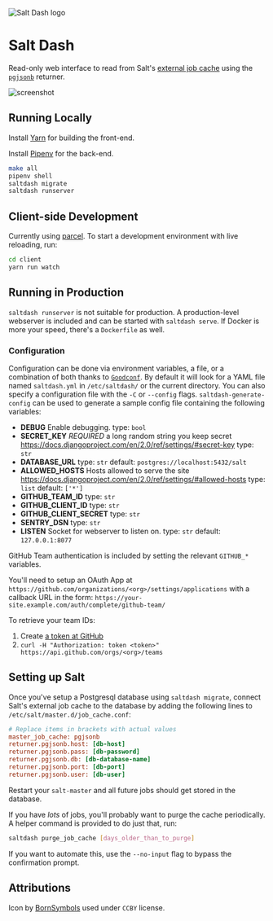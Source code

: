 ![Salt Dash logo](https://cldup.com/pjjyyptW69.png)

# Salt Dash

Read-only web interface to read from Salt's [external job cache](https://docs.saltstack.com/en/latest/topics/jobs/external_cache.html) using the  [`pgjsonb`](https://docs.saltstack.com/en/latest/ref/returners/all/salt.returners.pgjsonb.html) returner.

![screenshot](https://cldup.com/8TTHBPfhyu.png)


## Running Locally

Install [Yarn](https://yarnpkg.com/lang/en/docs/install/) for building the front-end.

Install [Pipenv](https://docs.pipenv.org/) for the back-end.

```bash
make all
pipenv shell
saltdash migrate
saltdash runserver
```

## Client-side Development

Currently using [parcel](https://parceljs.org/). To start a development environment with live reloading, run:

```bash
cd client
yarn run watch
```

## Running in Production

`saltdash runserver` is not suitable for production. A production-level
webserver is included and can be started with `saltdash serve`. If Docker is
more your speed, there's a `Dockerfile` as well.

### Configuration

Configuration can be done via environment variables, a file, or a combination
of both thanks to [`Goodconf`](https://pypi.org/project/goodconf/). By default
it will look for a YAML file named `saltdash.yml` in `/etc/saltdash/` or the current
directory. You can also specify a configuration file with the `-C` or `--config`
flags. `saltdash-generate-config` can be used to generate a sample config file
containing the following variables:

* **DEBUG**
  Enable debugging.
  type: `bool`
* **SECRET_KEY**  _REQUIRED_
  a long random string you keep secret https://docs.djangoproject.com/en/2.0/ref/settings/#secret-key
  type: `str`
* **DATABASE_URL**
  type: `str`
  default: `postgres://localhost:5432/salt`
* **ALLOWED_HOSTS**
  Hosts allowed to serve the site https://docs.djangoproject.com/en/2.0/ref/settings/#allowed-hosts
  type: `list`
  default: `['*']`
* **GITHUB_TEAM_ID**
  type: `str`
* **GITHUB_CLIENT_ID**
  type: `str`
* **GITHUB_CLIENT_SECRET**
  type: `str`
* **SENTRY_DSN**
  type: `str`
* **LISTEN**
  Socket for webserver to listen on.
  type: `str`
  default: `127.0.0.1:8077`

GitHub Team authentication is included by setting the relevant `GITHUB_*` variables.

You'll need to setup an OAuth App at `https://github.com/organizations/<org>/settings/applications` with a callback URL in the form: `https://your-site.example.com/auth/complete/github-team/`

To retrieve your team IDs:

1. Create [a token at GitHub](https://github.com/settings/tokens)
2. `curl -H "Authorization: token <token>" https://api.github.com/orgs/<org>/teams`



## Setting up Salt

Once you've setup a Postgresql database using `saltdash migrate`, connect Salt's external job cache to the database by adding the following lines to `/etc/salt/master.d/job_cache.conf`:

```ini
# Replace items in brackets with actual values
master_job_cache: pgjsonb
returner.pgjsonb.host: [db-host]
returner.pgjsonb.pass: [db-password]
returner.pgjsonb.db: [db-database-name]
returner.pgjsonb.port: [db-port]
returner.pgjsonb.user: [db-user]
```

Restart your `salt-master` and all future jobs should get stored in the database.

If you have *lots* of jobs, you'll probably want to purge the cache periodically. A helper command is provided to do just that, run:

```bash
saltdash purge_job_cache [days_older_than_to_purge]
```

If you want to automate this, use the `--no-input` flag to bypass the confirmation prompt.

## Attributions

Icon by [BornSymbols](https://thenounproject.com/term/salt/705369) used under `CCBY` license.
